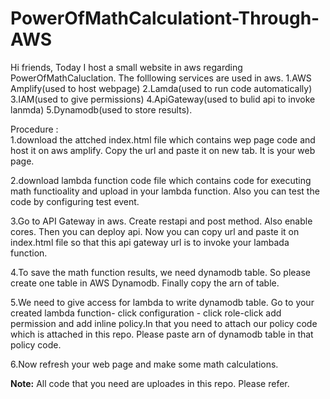 # PowerOfMathCalculationt-Through-AWS

Hi friends,
   Today I host a small website in aws regarding PowerOfMathCaluclation. The folllowing services are used in aws.
   1.AWS Amplify(used to host webpage) 2.Lamda(used to run code automatically)  3.IAM(used to give permissions) 4.ApiGateway(used to bulid api to invoke lanmda) 5.Dynamodb(used to store results).
   
Procedure :  
1.download the attched index.html file which contains wep page code and host it on aws amplify. Copy the url and paste it on new tab. It is your web page.

2.download lambda function code file which contains code for executing math functioality and upload in your lambda function. Also you can test the code by configuring test event.

3.Go to API Gateway in aws. Create restapi and post method. Also enable cores. Then you can deploy api. Now you can copy url and paste it on index.html file so that this api gateway url is to invoke your lambada function.

4.To save the math function results, we need dynamodb table. So please create one table in AWS Dynamodb. Finally copy the arn of table.

5.We need to give access for lambda to write dynamodb table. Go to your created lambda function- click configuration - click role-click add permission and add inline policy.In that you need to attach our policy code which is attached in this repo. Please paste arn of dynamodb table in that policy code.

6.Now refresh your web page and make some math calculations.

**Note:** All code that you need are uploades in this repo. Please  refer.
